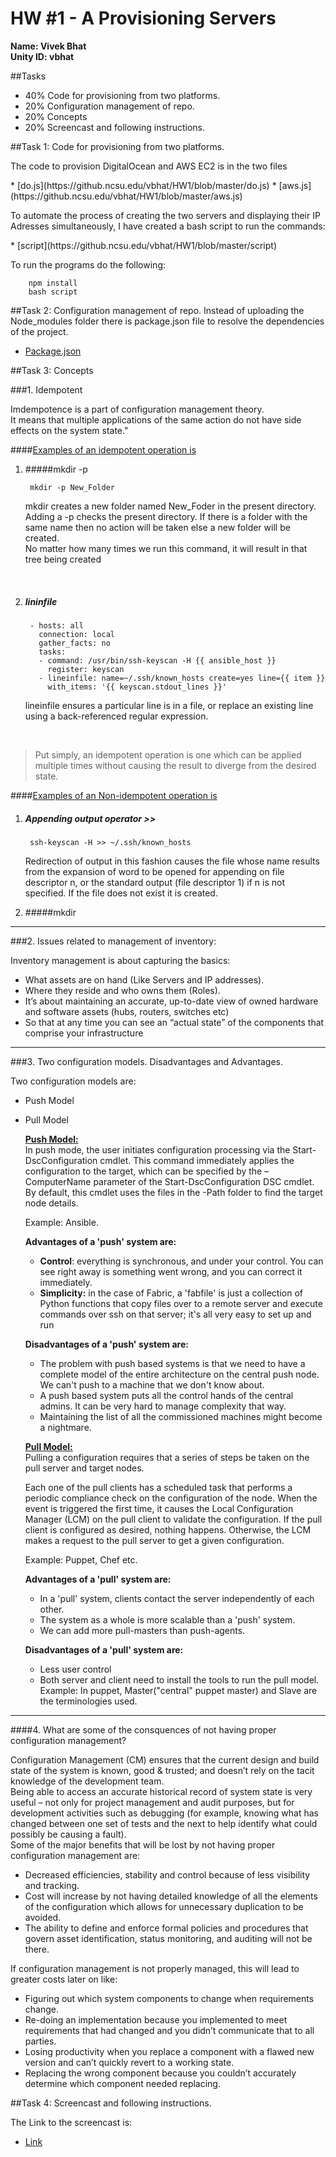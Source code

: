 # HW #1 - A Provisioning Servers

<B>Name: Vivek Bhat</B><br>
<b>Unity ID: vbhat</b>

##Tasks
- 40% Code for provisioning from two platforms.
- 20% Configuration management of repo.
- 20% Concepts
- 20% Screencast and following instructions.

##Task 1: Code for provisioning from two platforms.
<p>The code to provision DigitalOcean and AWS EC2 is in the two files</p>
* [do.js](https://github.ncsu.edu/vbhat/HW1/blob/master/do.js)
* [aws.js](https://github.ncsu.edu/vbhat/HW1/blob/master/aws.js)

<p>To automate the process of creating the two servers and displaying their IP Adresses simultaneously, I have created a bash script to run the commands:</p>
* [script](https://github.ncsu.edu/vbhat/HW1/blob/master/script)

To run the programs do the following:

		npm install
		bash script 
	
##Task 2: Configuration management of repo.
Instead of uploading the Node_modules folder there is package.json file to resolve the dependencies of the project.

* [Package.json](https://github.ncsu.edu/vbhat/HW1/blob/master/package.json)

##Task 3: Concepts

###1. Idempotent

Imdempotence is a part of configuration management theory.<br> It means that multiple applications of the same action do not have side effects on the system state." <br>

####<u>Examples of an idempotent operation is </u>

1. #####mkdir -p 

		mkdir -p New_Folder


	mkdir creates a new folder named New_Foder in the present directory. Adding a -p checks the present directory. If there is a folder with the same name then no action will be taken else a new folder will be created. <br>No matter how many times we run this command, it will result in that tree being created
<br>

2. ##### lininfile


		- hosts: all
		  connection: local
		  gather_facts: no
		  tasks:
		  - command: /usr/bin/ssh-keyscan -H {{ ansible_host }}
		    register: keyscan
		  - lineinfile: name=~/.ssh/known_hosts create=yes line={{ item }}
		    with_items: '{{ keyscan.stdout_lines }}'
				

	lineinfile ensures a particular line is in a file, or replace an existing line using a back-referenced regular expression.
<br>

> Put simply, an idempotent operation is one which can be applied multiple times without causing the result to diverge from the desired state.
> 


####<u>Examples of an Non-idempotent operation is </u>

1. ##### Appending output operator >> 

		ssh-keyscan -H >> ~/.ssh/known_hosts

	Redirection of output in this fashion causes the file whose name results from the expansion of word to be opened  for  appending  on  file  descriptor  n, or the standard output (file descriptor 1) if n is not specified.  If the file does not exist it is created.
2. #####mkdir

<hr>
###2. Issues related to management of inventory:

Inventory management is about capturing the basics:

* What assets are on hand (Like Servers and IP addresses).
* Where they reside and who owns them (Roles).
* It’s about maintaining an accurate, up-to-date view of owned hardware and software assets (hubs, routers, switches etc)
* So that at any time you can see an “actual state” of the components that comprise your infrastructure

<hr>
###3. Two configuration models. Disadvantages and Advantages.

Two configuration models are: 

* Push Model
* Pull Model


	<strong><u>Push Model:</u>	</strong> <br>
	In push mode, the user initiates configuration processing via the Start-DscConfiguration cmdlet. This command immediately applies the configuration to the target, which can be specified by the –ComputerName parameter of the Start-DscConfiguration DSC cmdlet. By default, this cmdlet uses the files in the -Path folder to find the target node details.

	Example: Ansible.
	
	<strong>Advantages of a 'push' system are:</strong><br>
	* <b>Control</b>: everything is synchronous, and under your control. You can see right away is something went wrong, and you can correct it immediately.
	* <b>Simplicity:</b> in the case of Fabric, a 'fabfile' is just a collection of Python functions that copy files over to a remote server and execute commands over ssh on that server; it's all very easy to set up and run
	
	<strong>Disadvantages of a 'push' system are:</strong><br>
	
	* The problem with push based systems is that we need to have a complete model of the entire architecture on the central push node. We can't push to a machine that we don't know about.
	* A push based system puts all the control hands of the central admins. It can be very hard to manage complexity that way.
	* Maintaining the list of all the commissioned machines might become a nightmare.

	<strong><u>Pull Model:</u></strong><br>
	Pulling a configuration requires that a series of steps be taken on the pull server and target nodes. 

	Each one of the pull clients has a scheduled task that performs a periodic compliance check on the configuration of the node. When the event is triggered the first time, it causes the Local Configuration Manager (LCM) on the pull client to validate the configuration. If the pull client is configured as desired, nothing happens. Otherwise, the LCM makes a request to the pull server to get a given configuration.

	Example: Puppet, Chef etc.
	
	<strong>Advantages of a 'pull' system are:</strong><br>

	* In a 'pull' system, clients contact the server independently of each other.
	* The system as a whole is more scalable than a 'push' system.
	* We can add more pull-masters than push-agents.

	<strong>Disadvantages of a 'pull' system are:</strong><br>
	
	* Less user control
	* Both server and client need to install the tools to run the pull model. <br>Example: In puppet, Master("central" puppet master) and Slave are the terminologies used.

	
<hr>

####4. What are some of the consquences of not having proper configuration management?
	
Configuration Management (CM) ensures that the current design and build state of the system is known, good & trusted; and doesn’t rely on the tacit knowledge of the development team.<br>
Being able to access an accurate historical record of system state is very useful – not only for project management and audit purposes, but for development activities such as debugging (for example, knowing what has changed between one set of tests and the next to help identify what could possibly be causing a fault).<br>
Some of the major benefits that will be lost by not having proper configuration management are:

* Decreased efficiencies, stability and control because of less visibility and tracking.
* Cost will increase by not having detailed knowledge of all the elements of the configuration which allows for unnecessary duplication to be avoided.
* The ability to define and enforce formal policies and procedures that govern asset identification, status monitoring, and auditing will not be there.

If configuration management is not properly managed, this will lead to greater costs later on like:

* Figuring out which system components to change when requirements change.
* Re-doing an implementation because you implemented to meet requirements that had changed and you didn’t communicate that to all parties.
* Losing productivity when you replace a component with a flawed new version and can’t quickly revert to a working state.
* Replacing the wrong component because you couldn’t accurately determine which component needed replacing.

##Task 4: Screencast and following instructions.

The Link to the screencast is:
* [Link](https://youtu.be/gjxwtLtfVGM)

